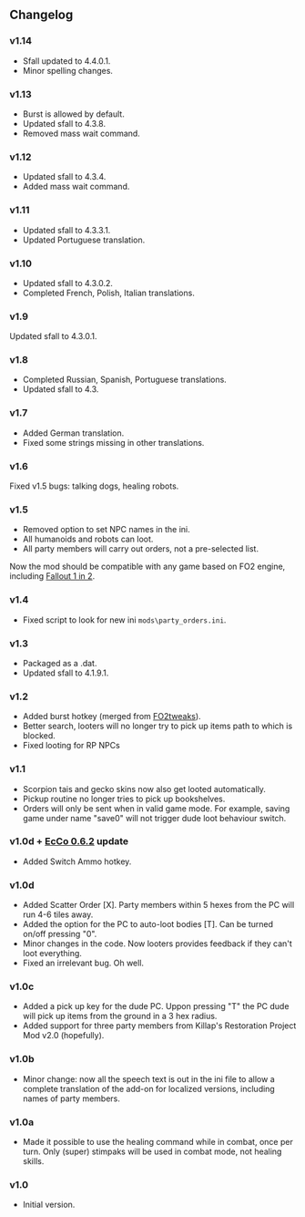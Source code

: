 ## Changelog

### v1.14

- Sfall updated to 4.4.0.1.
- Minor spelling changes.

### v1.13

- Burst is allowed by default.
- Updated sfall to 4.3.8.
- Removed mass wait command.

### v1.12

- Updated sfall to 4.3.4.
- Added mass wait command.

### v1.11

- Updated sfall to 4.3.3.1.
- Updated Portuguese translation.

### v1.10

- Updated sfall to 4.3.0.2.
- Completed French, Polish, Italian translations.

### v1.9

Updated sfall to 4.3.0.1.

### v1.8

- Completed Russian, Spanish, Portuguese translations.
- Updated sfall to 4.3.

### v1.7

- Added German translation.
- Fixed some strings missing in other translations.

### v1.6

Fixed v1.5 bugs: talking dogs, healing robots.

### v1.5

- Removed option to set NPC names in the ini.
- All humanoids and robots can loot.
- All party members will carry out orders, not a pre-selected list.

Now the mod should be compatible with any game based on FO2 engine, including [Fallout 1 in 2](https://github.com/rotators/Fo1in2).

### v1.4

- Fixed script to look for new ini `mods\party_orders.ini`.

### v1.3

- Packaged as a .dat.
- Updated sfall to 4.1.9.1.

### v1.2

- Added burst hotkey (merged from [FO2tweaks](https://github.com/BGforgeNet/fo2tweaks)).
- Better search, looters will no longer try to pick up items path to which is blocked.
- Fixed looting for RP NPCs

### v1.1

- Scorpion tais and gecko skins now also get looted automatically.
- Pickup routine no longer tries to pick up bookshelves.
- Orders will only be sent when in valid game mode. For example, saving game under name "save0" will not trigger dude loot behaviour switch.

### v1.0d + [EcCo 0.6.2](http://www.nma-fallout.com/threads/economy-and-combat-rebalance-mod.193578/) update

- Added Switch Ammo hotkey.

### v1.0d

- Added Scatter Order [X]. Party members within 5 hexes from the PC will run 4-6 tiles away.
- Added the option for the PC to auto-loot bodies [T]. Can be turned on/off pressing "0".
- Minor changes in the code. Now looters provides feedback if they can't loot everything.
- Fixed an irrelevant bug. Oh well.

### v1.0c

- Added a pick up key for the dude PC. Uppon pressing "T" the PC dude will pick up items from the ground in a 3 hex radius.
- Added support for three party members from Killap's Restoration Project Mod v2.0 (hopefully).

### v1.0b

- Minor change: now all the speech text is out in the ini file to allow a complete translation of the add-on for localized versions, including names of party members.

### v1.0a

- Made it possible to use the healing command while in combat, once per turn. Only (super) stimpaks will be used in combat mode, not healing skills.

### v1.0

- Initial version.
